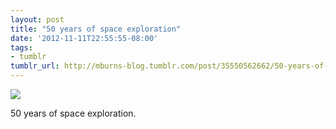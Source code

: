 ```yaml
---
layout: post
title: "50 years of space exploration"
date: '2012-11-11T22:55:55-08:00'
tags:
- tumblr
tumblr_url: http://mburns-blog.tumblr.com/post/35550562662/50-years-of-space-exploration
---
```


<img src="http://68.media.tumblr.com/tumblr_mdd4ladR1R1qzt3z9o1_1280.jpg"/>

50 years of space exploration.

